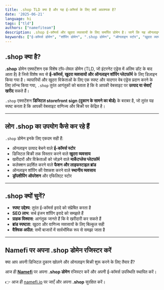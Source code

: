 ```yaml
---
title: .shop TLD क्या है और यह ई-कॉमर्स के लिए क्यों आवश्यक है?
date: '2025-06-21'
language: hi
tags: ["tld"]
authors: ["namefiteam"]
description: .shop ई-कॉमर्स और खुदरा व्यवसायों के लिए समर्पित डोमेन है। जानें कि यह ऑनलाइन स्टोर और शॉपिंग प्लेटफॉर्म के लिए सबसे अच्छा विकल्प क्यों है।
keywords: ["ई-कॉमर्स डोमेन", "शॉपिंग डोमेन", ".shop डोमेन", "ऑनलाइन स्टोर", "खुदरा व्यापार", "टीएलडी", "नेमफी डोमेन"]
---
```



## **.shop** क्या है?

**.shop** डोमेन एक्सटेंशन एक विशेष टॉप-लेवल डोमेन (TLD, जो इंटरनेट एड्रेस में अंतिम डॉट के बाद आता है) है जिसे विशेष रूप से **ई-कॉमर्स, खुदरा व्यवसायों और ऑनलाइन शॉपिंग प्लेटफॉर्म** के लिए डिज़ाइन किया गया है। व्यापारियों और खुदरा विक्रेताओं के लिए एक स्पष्ट और यादगार वेब एड्रेस प्रदान करने के लिए लॉन्च किया गया, `.shop` तुरंत आगंतुकों को बताता है कि वे आपकी वेबसाइट पर **उत्पाद या सेवाएँ खरीद** सकते हैं।

`.shop` एक्सटेंशन **डिजिटल storefront sign (दुकान के सामने का बोर्ड)** के बराबर है, जो तुरंत यह स्पष्ट करता है कि आपकी वेबसाइट वाणिज्य और बिक्री पर केंद्रित है।

---

## **लोग .shop का उपयोग कैसे कर रहे हैं**

`.shop` डोमेन इनके लिए एकदम सही हैं:

*   ऑनलाइन उत्पाद बेचने वाले **ई-कॉमर्स स्टोर**
*   डिजिटल बिक्री तक विस्तार करने वाले **खुदरा व्यवसाय**
*   खरीदारों और विक्रेताओं को जोड़ने वाले **मार्केटप्लेस प्लेटफॉर्म**
*   कलेक्शन प्रदर्शित करने वाले **फैशन और लाइफस्टाइल ब्रांड**
*   ऑनलाइन शॉपिंग की पेशकश करने वाले **स्थानीय व्यवसाय**
*   **ड्रॉपशीपिंग ऑपरेशन** और एफिलिएट स्टोर

---

## **.shop** क्यों चुनें?

*   **स्पष्ट उद्देश्य**: तुरंत ई-कॉमर्स इरादे को संप्रेषित करता है
*   **SEO लाभ**: सर्च इंजन शॉपिंग इरादे को समझते हैं
*   **ग्राहक विश्वास**: आगंतुक जानते हैं कि वे खरीदारी कर सकते हैं
*   **ब्रांड स्पष्टता**: खुदरा और वाणिज्य व्यवसायों के लिए बिल्कुल सही
*   **वैश्विक अपील**: सभी बाजारों में सार्वभौमिक रूप से समझा जाता है

---

## **Namefi पर अपना .shop डोमेन रजिस्टर करें**

क्या आप अपनी डिजिटल दुकान खोलने और ऑनलाइन बिक्री शुरू करने के लिए तैयार हैं?

आज ही **[Namefi](https://namefi.io)** पर अपना **.shop डोमेन** रजिस्टर करें और अपनी ई-कॉमर्स उपस्थिति स्थापित करें।

👉 आज ही [namefi.io](https://namefi.io) पर जाएँ और अपना **.shop** सुरक्षित करें।